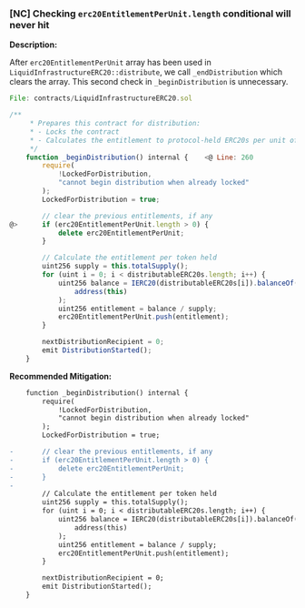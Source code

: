 ### [NC] Checking `erc20EntitlementPerUnit.length` conditional will never hit

**Description:** 

After `erc20EntitlementPerUnit` array has been used in `LiquidInfrastructureERC20::distribute`, we call `_endDistribution` which clears the array. This second check in `_beginDistribution` is unnecessary.

```javascript
File: contracts/LiquidInfrastructureERC20.sol

/**
     * Prepares this contract for distribution:
     * - Locks the contract
     * - Calculates the entitlement to protocol-held ERC20s per unit of the LiquidInfrastructureERC20 held
     */
    function _beginDistribution() internal {    <@ Line: 260
        require(
            !LockedForDistribution,
            "cannot begin distribution when already locked"
        );
        LockedForDistribution = true;

        // clear the previous entitlements, if any
@>      if (erc20EntitlementPerUnit.length > 0) {
            delete erc20EntitlementPerUnit;
        }

        // Calculate the entitlement per token held
        uint256 supply = this.totalSupply();
        for (uint i = 0; i < distributableERC20s.length; i++) {
            uint256 balance = IERC20(distributableERC20s[i]).balanceOf(
                address(this)
            );
            uint256 entitlement = balance / supply;
            erc20EntitlementPerUnit.push(entitlement);
        }

        nextDistributionRecipient = 0;
        emit DistributionStarted();
    }
``` 

**Recommended Mitigation:**

```diff
    function _beginDistribution() internal {    
        require(
            !LockedForDistribution,
            "cannot begin distribution when already locked"
        );
        LockedForDistribution = true;

-       // clear the previous entitlements, if any
-       if (erc20EntitlementPerUnit.length > 0) {
-           delete erc20EntitlementPerUnit;
-       }
-
        // Calculate the entitlement per token held
        uint256 supply = this.totalSupply();
        for (uint i = 0; i < distributableERC20s.length; i++) {
            uint256 balance = IERC20(distributableERC20s[i]).balanceOf(
                address(this)
            );
            uint256 entitlement = balance / supply;
            erc20EntitlementPerUnit.push(entitlement);
        }

        nextDistributionRecipient = 0;
        emit DistributionStarted();
    }
```
